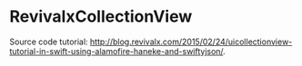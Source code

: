 # RevivalxCollectionView
Source code tutorial: http://blog.revivalx.com/2015/02/24/uicollectionview-tutorial-in-swift-using-alamofire-haneke-and-swiftyjson/.
